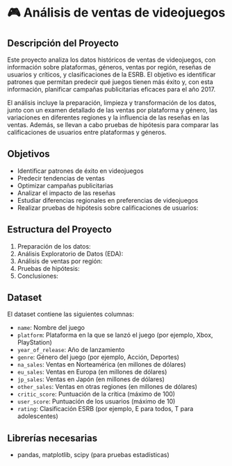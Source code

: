 # 🎮 Análisis de ventas de videojuegos

## Descripción del Proyecto

Este proyecto analiza los datos históricos de ventas de videojuegos, con información sobre plataformas, géneros, ventas por región, reseñas de usuarios y críticos, y clasificaciones de la ESRB. El objetivo es identificar patrones que permitan predecir qué juegos tienen más éxito y, con esta información, planificar campañas publicitarias eficaces para el año 2017.

El análisis incluye la preparación, limpieza y transformación de los datos, junto con un examen detallado de las ventas por plataforma y género, las variaciones en diferentes regiones y la influencia de las reseñas en las ventas. Además, se llevan a cabo pruebas de hipótesis para comparar las calificaciones de usuarios entre plataformas y géneros.

## Objetivos

- Identificar patrones de éxito en videojuegos
- Predecir tendencias de ventas
- Optimizar campañas publicitarias
- Analizar el impacto de las reseñas
- Estudiar diferencias regionales en preferencias de videojuegos
- Realizar pruebas de hipótesis sobre calificaciones de usuarios:

## Estructura del Proyecto

1. Preparación de los datos:   
2. Análisis Exploratorio de Datos (EDA):
3. Análisis de ventas por región:
4. Pruebas de hipótesis:
5. Conclusiones:
  
## Dataset

El dataset contiene las siguientes columnas:

- `name`: Nombre del juego
- `platform`: Plataforma en la que se lanzó el juego (por ejemplo, Xbox, PlayStation)
- `year_of_release`: Año de lanzamiento
- `genre`: Género del juego (por ejemplo, Acción, Deportes)
- `na_sales`: Ventas en Norteamérica (en millones de dólares)
- `eu_sales`: Ventas en Europa (en millones de dólares)
- `jp_sales`: Ventas en Japón (en millones de dólares)
- `other_sales`: Ventas en otras regiones (en millones de dólares)
- `critic_score`: Puntuación de la crítica (máximo de 100)
- `user_score`: Puntuación de los usuarios (máximo de 10)
- `rating`: Clasificación ESRB (por ejemplo, E para todos, T para adolescentes)

## Librerías necesarias

- pandas, matplotlib, scipy (para pruebas estadísticas)

